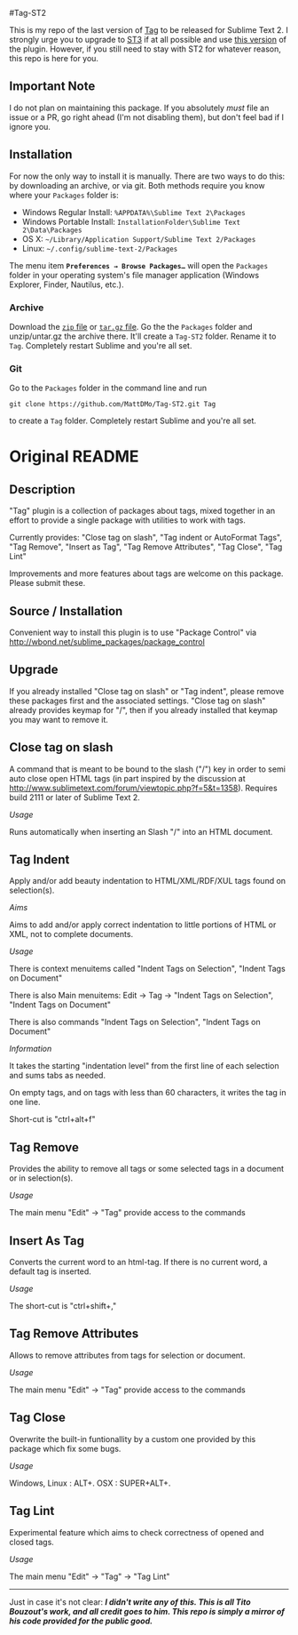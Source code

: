 #Tag-ST2

This is my repo of the last version of [Tag](https://github.com/titoBouzout/Tag) to be released for Sublime Text 2. I strongly urge you to upgrade to [ST3](https://sublimetext.com/3 "Sublime Text 3") if at all possible and use [this version](https://packagecontrol.io/packages/Tag) of the plugin. However, if you still need to stay with ST2 for whatever reason, this repo is here for you.

## Important Note

I do not plan on maintaining this package. If you absolutely *must* file an issue or a PR, go right ahead (I'm not disabling them), but don't feel bad if I ignore you.

## Installation

For now the only way to install it is manually. There are two ways to do this: by downloading an archive, or via git. Both methods require you know where your `Packages` folder is:

* Windows Regular Install: `%APPDATA%\Sublime Text 2\Packages`
* Windows Portable Install: `InstallationFolder\Sublime Text 2\Data\Packages`
* OS X: `~/Library/Application Support/Sublime Text 2/Packages`
* Linux: `~/.config/sublime-text-2/Packages`

The menu item **`Preferences → Browse Packages…`** will open the `Packages` folder in your operating system's file manager application (Windows Explorer, Finder, Nautilus, etc.).

### Archive

Download the [`zip` file](https://github.com/MattDMo/Tag-ST2/archive/master.zip) or [`tar.gz` file](https://github.com/MattDMo/Tag-ST2/archive/master.tar.gz). Go the the `Packages` folder and unzip/untar.gz the archive there. It'll create a `Tag-ST2` folder. Rename it to `Tag`. Completely restart Sublime and you're all set.

### Git

Go to the `Packages` folder in the command line and run

    git clone https://github.com/MattDMo/Tag-ST2.git Tag

to create a `Tag` folder. Completely restart Sublime and you're all set.

# Original README

Description
------------------

"Tag" plugin is a collection of packages about tags, mixed together in an effort to provide a single package with utilities to work with tags.

Currently provides: "Close tag on slash", "Tag indent or AutoFormat Tags",  "Tag Remove", "Insert as Tag", "Tag Remove Attributes", "Tag Close", "Tag Lint"

Improvements and more features about tags are welcome on this package. Please submit these.

Source / Installation
------------------

Convenient way to install this plugin is to use "Package Control" via http://wbond.net/sublime_packages/package_control

Upgrade
------------------

If you already installed "Close tag on slash" or "Tag indent", please remove these packages first and the associated settings. "Close tag on slash" already provides keymap for "/", then if you already installed that keymap you may want to remove it.

Close tag on slash
------------------

A command that is meant to be bound to the slash ("/") key in order to semi auto close open HTML tags (in part inspired by the discussion at http://www.sublimetext.com/forum/viewtopic.php?f=5&t=1358).
Requires build 2111 or later of Sublime Text 2.

*Usage*

Runs automatically when inserting an Slash "/" into an HTML document.

Tag Indent
------------------

Apply and/or add beauty indentation to HTML/XML/RDF/XUL tags found on selection(s).

*Aims*

Aims to add and/or apply correct indentation to little portions of HTML or XML, not to complete documents.

*Usage*

There is context menuitems called "Indent Tags on Selection", "Indent Tags on Document"

There is also Main menuitems: Edit -> Tag -> "Indent Tags on Selection", "Indent Tags on Document"

There is also commands "Indent Tags on Selection", "Indent Tags on Document"

*Information*

It takes the starting "indentation level" from the first line of each selection and sums tabs as needed.

On empty tags, and on tags with less than 60 characters, it writes the tag in one line.

Short-cut is "ctrl+alt+f"

Tag Remove
------------------

Provides the ability to remove all tags or some selected tags in a document or in selection(s).

*Usage*

The main menu "Edit" -> "Tag" provide access to the commands

Insert As Tag
------------------

Converts the current word to an html-tag. If there is no current word, a default tag is inserted.

*Usage*

The short-cut is "ctrl+shift+,"

Tag Remove Attributes
------------------

Allows to remove attributes from tags for selection or document.

*Usage*

The main menu "Edit" -> "Tag" provide access to the commands

Tag Close
------------------

Overwrite the built-in funtionallity by a custom one provided by this package which fix some bugs.

*Usage*

Windows, Linux : ALT+.
OSX : SUPER+ALT+.

Tag Lint
------------------

Experimental feature which aims to check correctness of opened and closed tags.

*Usage*

The main menu "Edit" -> "Tag" -> "Tag Lint"

---

Just in case it's not clear: ***I didn't write any of this. This is all Tito Bouzout's work, and all credit goes to him. This repo is simply a mirror of his code provided for the public good.***
